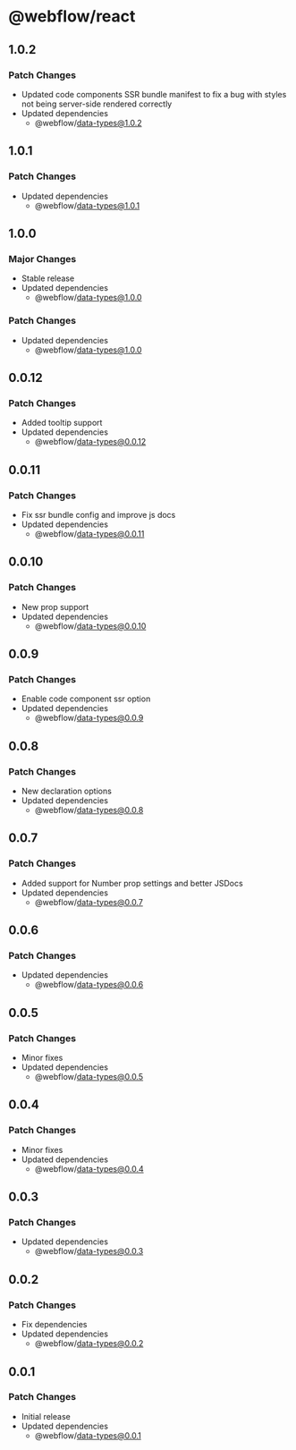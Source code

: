 # @webflow/react

## 1.0.2

### Patch Changes

- Updated code components SSR bundle manifest to fix a bug with styles not being server-side rendered correctly
- Updated dependencies
  - @webflow/data-types@1.0.2

## 1.0.1

### Patch Changes

- Updated dependencies
  - @webflow/data-types@1.0.1

## 1.0.0

### Major Changes

- Stable release
- Updated dependencies
  - @webflow/data-types@1.0.0

### Patch Changes

- Updated dependencies
  - @webflow/data-types@1.0.0

## 0.0.12

### Patch Changes

- Added tooltip support
- Updated dependencies
  - @webflow/data-types@0.0.12

## 0.0.11

### Patch Changes

- Fix ssr bundle config and improve js docs
- Updated dependencies
  - @webflow/data-types@0.0.11

## 0.0.10

### Patch Changes

- New prop support
- Updated dependencies
  - @webflow/data-types@0.0.10

## 0.0.9

### Patch Changes

- Enable code component ssr option
- Updated dependencies
  - @webflow/data-types@0.0.9

## 0.0.8

### Patch Changes

- New declaration options
- Updated dependencies
  - @webflow/data-types@0.0.8

## 0.0.7

### Patch Changes

- Added support for Number prop settings and better JSDocs
- Updated dependencies
  - @webflow/data-types@0.0.7

## 0.0.6

### Patch Changes

- Updated dependencies
  - @webflow/data-types@0.0.6

## 0.0.5

### Patch Changes

- Minor fixes
- Updated dependencies
  - @webflow/data-types@0.0.5

## 0.0.4

### Patch Changes

- Minor fixes
- Updated dependencies
  - @webflow/data-types@0.0.4

## 0.0.3

### Patch Changes

- Updated dependencies
  - @webflow/data-types@0.0.3

## 0.0.2

### Patch Changes

- Fix dependencies
- Updated dependencies
  - @webflow/data-types@0.0.2

## 0.0.1

### Patch Changes

- Initial release
- Updated dependencies
  - @webflow/data-types@0.0.1
